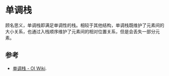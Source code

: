 # 单调栈

顾名思义，单调栈即满足单调性的栈。相较于其他结构，单调栈既维护了元素间的大小关系，也通过入栈顺序维护了元素间的相对位置关系，但是会丢失一部分元素。

## 参考

- [单调栈 - OI Wiki](https://oi-wiki.org/ds/monotonous-stack/).

